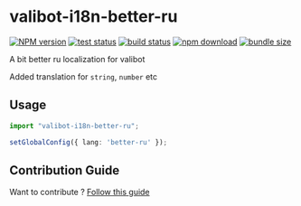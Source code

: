 # valibot-i18n-better-ru  

[![NPM version][npm-image]][npm-url] [![test status][github-test-actions-image]][github-actions-url] [![build status][github-build-actions-image]][github-actions-url] [![npm download][download-image]][download-url] [![bundle size][bundlephobia-image]][bundlephobia-url]


[npm-image]: http://img.shields.io/npm/v/valibot-i18n-better-ru.svg
[npm-url]: http://npmjs.org/package/valibot-i18n-better-ru
[github-test-actions-image]: https://github.com/js2me/valibot-i18n-better-ru/workflows/Test/badge.svg
[github-build-actions-image]: https://github.com/js2me/valibot-i18n-better-ru/workflows/Build/badge.svg
[github-actions-url]: https://github.com/js2me/valibot-i18n-better-ru/actions
[download-image]: https://img.shields.io/npm/dm/valibot-i18n-better-ru.svg
[download-url]: https://npmjs.org/package/valibot-i18n-better-ru
[bundlephobia-url]: https://bundlephobia.com/result?p=valibot-i18n-better-ru
[bundlephobia-image]: https://badgen.net/bundlephobia/minzip/valibot-i18n-better-ru


A bit better ru localization for valibot  

Added translation for `string`, `number` etc   

## Usage   

```ts
import "valibot-i18n-better-ru";

setGlobalConfig({ lang: 'better-ru' });
```


## Contribution Guide    

Want to contribute ? [Follow this guide](https://github.com/js2me/valibot-i18n-better-ru/blob/main/CONTRIBUTING.md)  

